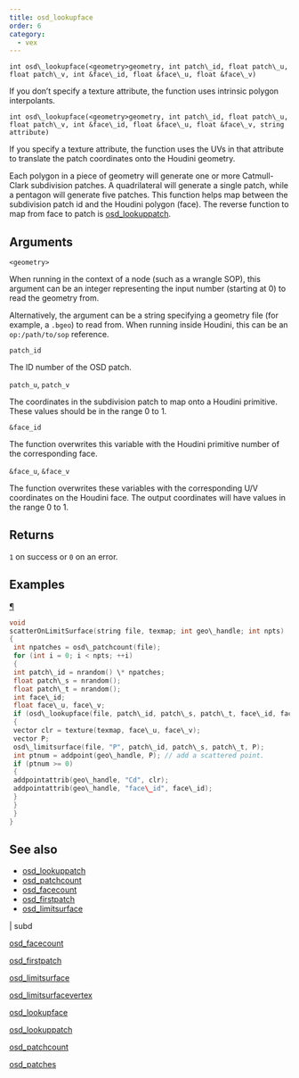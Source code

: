 ```yaml
---
title: osd_lookupface
order: 6
category:
  - vex
---
```


`int osd\_lookupface(<geometry>geometry, int patch\_id, float patch\_u, float patch\_v, int &face\_id, float &face\_u, float &face\_v)`

If you don’t specify a texture attribute, the function uses intrinsic polygon interpolants.

`int osd\_lookupface(<geometry>geometry, int patch\_id, float patch\_u, float patch\_v, int &face\_id, float &face\_u, float &face\_v, string attribute)`

If you specify a texture attribute, the function uses the UVs in that attribute to translate the patch coordinates onto the Houdini geometry.

Each polygon in a piece of geometry will generate one or more Catmull-Clark subdivision patches. A quadrilateral will generate a single patch, while a pentagon will generate five patches. This function helps map between the subdivision patch id and the Houdini polygon (face). The reverse function to map from face to patch is [osd_lookuppatch](osd_lookuppatch.html "Outputs the OSD patch and UV coordinates corresponding to the given coordinates on a Houdini polygon face.").

## Arguments

`<geometry>`

When running in the context of a node (such as a wrangle SOP), this argument can be an integer representing the input number (starting at 0) to read the geometry from.

Alternatively, the argument can be a string specifying a geometry file (for example, a `.bgeo`) to read from. When running inside Houdini, this can be an `op:/path/to/sop` reference.

`patch_id`

The ID number of the OSD patch.

`patch_u`, `patch_v`

The coordinates in the subdivision patch to map onto a Houdini primitive. These values should be in the range 0 to 1.

`&face_id`

The function overwrites this variable with the Houdini primitive number of the corresponding face.

`&face_u`, `&face_v`

The function overwrites these variables with the corresponding U/V coordinates on the Houdini face. The output coordinates will have values in the range 0 to 1.

## Returns

`1` on success or `0` on an error.

## Examples

[¶](#examples)

```c
void
scatterOnLimitSurface(string file, texmap; int geo\_handle; int npts)
{
 int npatches = osd\_patchcount(file);
 for (int i = 0; i < npts; ++i)
 {
 int patch\_id = nrandom() \* npatches;
 float patch\_s = nrandom();
 float patch\_t = nrandom();
 int face\_id;
 float face\_u, face\_v;
 if (osd\_lookupface(file, patch\_id, patch\_s, patch\_t, face\_id, face\_u, face\_v, "uv"))
 {
 vector clr = texture(texmap, face\_u, face\_v);
 vector P;
 osd\_limitsurface(file, "P", patch\_id, patch\_s, patch\_t, P);
 int ptnum = addpoint(geo\_handle, P); // add a scattered point.
 if (ptnum >= 0)
 {
 addpointattrib(geo\_handle, "Cd", clr);
 addpointattrib(geo\_handle, "face\_id", face\_id);
 }
 }
 }
}

```



## See also

- [osd_lookuppatch](osd_lookuppatch.html)
- [osd_patchcount](osd_patchcount.html)
- [osd_facecount](osd_facecount.html)
- [osd_firstpatch](osd_firstpatch.html)
- [osd_limitsurface](osd_limitsurface.html)

|
subd

[osd_facecount](osd_facecount.html)

[osd_firstpatch](osd_firstpatch.html)

[osd_limitsurface](osd_limitsurface.html)

[osd_limitsurfacevertex](osd_limitsurfacevertex.html)

[osd_lookupface](osd_lookupface.html)

[osd_lookuppatch](osd_lookuppatch.html)

[osd_patchcount](osd_patchcount.html)

[osd_patches](osd_patches.html)
